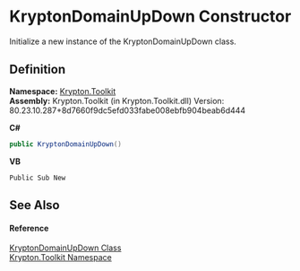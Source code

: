 # KryptonDomainUpDown Constructor


Initialize a new instance of the KryptonDomainUpDown class.



## Definition
**Namespace:** <a href="79d2eac2-21f4-54ff-7552-b20c33c30600.md">Krypton.Toolkit</a>  
**Assembly:** Krypton.Toolkit (in Krypton.Toolkit.dll) Version: 80.23.10.287+8d7660f9dc5efd033fabe008ebfb904beab6d444

**C#**
``` C#
public KryptonDomainUpDown()
```
**VB**
``` VB
Public Sub New
```



## See Also


#### Reference
<a href="24aa0fe5-0782-ad49-0c73-9b2c5b1d2796.md">KryptonDomainUpDown Class</a>  
<a href="79d2eac2-21f4-54ff-7552-b20c33c30600.md">Krypton.Toolkit Namespace</a>  
